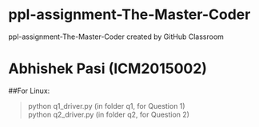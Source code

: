 # ppl-assignment-The-Master-Coder
ppl-assignment-The-Master-Coder created by GitHub Classroom <br />
# Abhishek Pasi  (**ICM2015002**)

##For Linux:
>python q1_driver.py      (in folder q1, for Question 1)<br />
>python q2_driver.py      (in folder q2, for Question 2)
